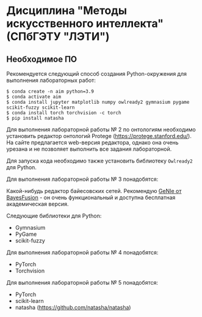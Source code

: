 # Дисциплина "Методы искусственного интеллекта" (СПбГЭТУ "ЛЭТИ")

## Необходимое ПО

Рекомендуется следующий способ создания Python-окружения для выполнения лабораторных работ:

```
$ conda create -n aim python=3.9
$ conda activate aim
$ conda install jupyter matplotlib numpy owlready2 gymnasium pygame scikit-fuzzy scikit-learn
$ conda install torch torchvision -c torch
$ pip install natasha
```

Для выполнения лабораторной работы № 2 по онтологиям необходимо установить редактор онтологий Protege (https://protege.stanford.edu/).
На сайте предлагается web-версия редактора, однако она очень урезана и не позволяет выполнить все задания лабораторной.

Для запуска кода необходимо также установить библиотеку `Owlready2` для Python.

Для выполнения лабораторной работы № 3 понадобятся:

Какой-нибудь редактор байесовских сетей. Рекомендую [GeNIe от BayesFusion](https://download.bayesfusion.com/files.html?category=Academia) - 
он очень функциональный и доступна бесплатная академическая версия.

Следующие библиотеки для Python:

- Gymnasium
- PyGame
- scikit-fuzzy

Для выполнения лабораторной работы № 4 понадобятся:

- PyTorch
- Torchvision

Для выполнения лабораторной работы № 5 понадобятся:

- PyTorch
- scikit-learn
- natasha (https://github.com/natasha/natasha)
